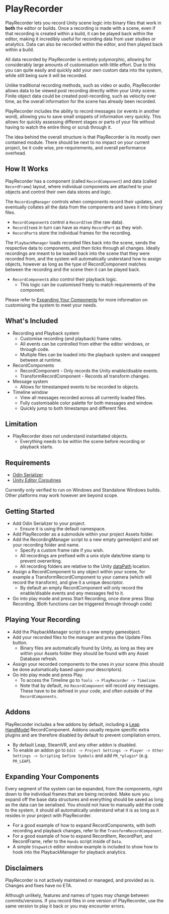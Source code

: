 # PlayRecorder
PlayRecorder lets you record Unity scene logic into binary files that work in **both** the editor or builds. Once a recording is made with a scene, even if that recording is created within a build, it can be played back within the editor, making it incredibly useful for recording data from user studies or analytics. Data can also be recorded within the editor, and then played back within a build.

All data recorded by PlayRecorder is entirely polymorphic, allowing for considerably large amounts of customisation with little effort. Due to this you can quite easily and quickly add your own custom data into the system, while still being sure it will be recorded.

Unlike traditional recording methods, such as video or audio, PlayRecorder allows data to be viewed post recording directly within your Unity scene. Finite object data could be created post-recording, such as velocity over time, as the overall information for the scene has already been recorded.

PlayRecorder includes the ability to record messages (or events in another word), allowing you to save small snippets of information very quickly. This allows for quickly assessing different stages or parts of your file without having to watch the entire thing or scrub through it.

The idea behind the overall structure is that PlayRecorder is its mostly own contained module. There should be next to no impact on your current project, be it code wise, pre-requirements, and overall performance overhead.

## How It Works
PlayRecorder has a component (called ```RecordComponent```) and data (called ```RecordFrame```) layout, where individual components are attached to your objects and control their own data stores and logic.

The ```RecordingManager``` controls when components record their updates, and eventually collates all the data from the components and saves it into binary files.
- ```RecordComponent```s control a ```RecordItem``` (the raw data).
- ```RecordItem```s in turn can have as many ```RecordPart``` as they wish.
- ```RecordPart```s store the individual frames for the recording.

The ```PlaybackManager``` loads recorded files back into the scene, sends the respective data to components, and then ticks through all changes. Ideally recordings are meant to be loaded back into the scene that they were recorded from, and the system will automatically understand how to assign objects, however as long as the type of RecordComponent matches between the recording and the scene then it can be played back.
- ```RecordComponent```s also control their playback logic.
  - This logic can be customised freely to match requirements of the component.

Please refer to [Expanding Your Components](#expanding-your-components) for more information on customising the system to meet your needs.

## What's Included
- Recording and Playback system
  - Customise recording (and playback) frame rates.
  - All events can be controlled from either the editor windows, or through code.
  - Multiple files can be loaded into the playback system and swapped between at runtime.
- RecordComponents
  - RecordComponent - Only records the Unity enable/disable events.
  - TransformRecordComponent - Records all transform changes.
- Message system
  - Allows for timestamped events to be recorded to objects.
- Timeline window
  - View all messages recorded across all currently loaded files.
  - Fully customisable color palette for both messages and window.
  - Quickly jump to both timestamps and different files.

## Limitation
- PlayRecorder does not understand instantiated objects.
  - Everything needs to be within the scene before recording or playback starts.

## Requirements
- [Odin Serializer](https://github.com/TeamSirenix/odin-serializer)
- [Unity Editor Coroutines](https://docs.unity3d.com/Packages/com.unity.editorcoroutines@1.0/manual/index.html)

Currently only verified to run on Windows and Standalone Windows builds. Other platforms may work however are beyond scope.

## Getting Started
- Add Odin Serializer to your project.
  - Ensure it is using the default namespace.
- Add PlayRecorder as a submodule within your project Assets folder.
- Add the RecordingManager script to a new empty gameobject and set your recording folder and name.
  - Specify a custom frame rate if you wish.
  - All recordings are prefixed with a unix style date/time stamp to prevent overwriting.
  - All recording folders are relative to the Unity [dataPath](https://docs.unity3d.com/ScriptReference/Application-dataPath.html) location.
- Assign a RecordComponent to any object within your scene, for example a TransformRecordComponent to your camera (which will record the transform), and give it a unique descriptor.
  - By default an empty RecordComponent will only record the enable/disable events and any messages fed to it.
- Go into play mode and press Start Recording, once done press Stop Recording. (Both functions can be triggered through through code)

## Playing Your Recording

- Add the PlaybackManager script to a new empty gameobject.
- Add your recorded files to the manager and press the Update Files button.
  - Binary files are automatically found by Unity, as long as they are within your Assets folder they should be found with any Asset Database refresh.
- Assign your recorded components to the ones in your scene (this should be done automatically based upon your descriptors).
- Go into play mode and press Play.
  - To access the Timeline go to ```Tools -> PlayRecorder -> Timeline```
  - Note that by default, no ```RecordComponent``` will record any messages. These have to be defined in your code, and often outside of the ```RecordComponents```.

## Addons
PlayRecorder includes a few addons by default, including a [Leap HandModel](https://github.com/leapmotion/unitymodules) RecordComponent. Addons usually require specific extra plugins and are therefore disabled by default to prevent compilation errors.

- By default Leap, SteamVR, and any other addon is disabled.
- To enable an addon go to ```Edit -> Project Settings -> Player -> Other Settings -> Scripting Define Symbols``` and add ```PR_*plugin*``` (e.g. ```PR_LEAP```).

## Expanding Your Components
Every segment of the system can be expanded, from the components, right down to the individual frames that are being recorded. Make sure you expand off the base data structures and everything should be saved as long as the data can be serialised. You should not have to manually add the code to the system, it should all automatically understand what it is as long as it resides in your project with PlayRecorder.
- For a good example of how to expand RecordComponents, with both recording and playback changes, refer to the ```TransformRecordComponent```.
- For a good example of how to expand RecordItem, RecordPart, and RecordFrame, refer to the ```Hands``` script inside of ```Data```.
- A simple ```Stopwatch``` editor window example is included to show how to hook into the PlaybackManager for playback analytics.

## Disclaimers
PlayRecorder is not actively maintained or managed, and provided as is. Changes and fixes have no ETA.

Although unlikely, features and names of types may change between commits/versions. If you record files in one version of PlayRecorder, use the same version to play it back or you may encounter errors.
